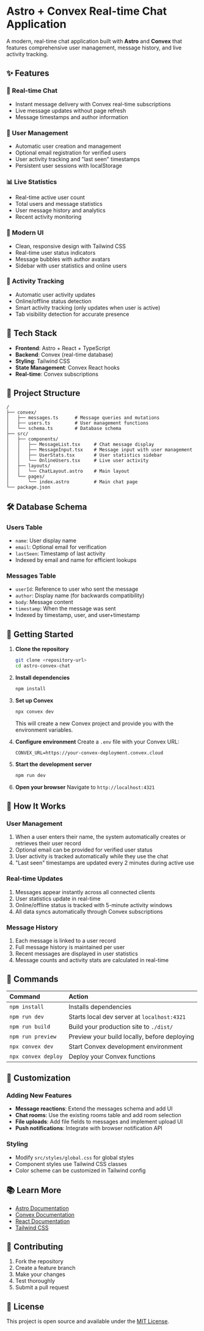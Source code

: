 # Astro + Convex Real-time Chat Application

A modern, real-time chat application built with **Astro** and **Convex** that features comprehensive user management, message history, and live activity tracking.

## ✨ Features

### 💬 Real-time Chat
- Instant message delivery with Convex real-time subscriptions
- Live message updates without page refresh
- Message timestamps and author information

### 👥 User Management
- Automatic user creation and management
- Optional email registration for verified users
- User activity tracking and "last seen" timestamps
- Persistent user sessions with localStorage

### 📊 Live Statistics
- Real-time active user count
- Total users and message statistics
- User message history and analytics
- Recent activity monitoring

### 🎨 Modern UI
- Clean, responsive design with Tailwind CSS
- Real-time user status indicators
- Message bubbles with author avatars
- Sidebar with user statistics and online users

### 🔄 Activity Tracking
- Automatic user activity updates
- Online/offline status detection
- Smart activity tracking (only updates when user is active)
- Tab visibility detection for accurate presence

## 🚀 Tech Stack

- **Frontend**: Astro + React + TypeScript
- **Backend**: Convex (real-time database)
- **Styling**: Tailwind CSS
- **State Management**: Convex React hooks
- **Real-time**: Convex subscriptions

## 📁 Project Structure

```
/
├── convex/
│   ├── messages.ts      # Message queries and mutations
│   ├── users.ts         # User management functions
│   └── schema.ts        # Database schema
├── src/
│   ├── components/
│   │   ├── MessageList.tsx     # Chat message display
│   │   ├── MessageInput.tsx    # Message input with user management
│   │   ├── UserStats.tsx       # User statistics sidebar
│   │   └── OnlineUsers.tsx     # Live user activity
│   ├── layouts/
│   │   └── ChatLayout.astro    # Main layout
│   └── pages/
│       └── index.astro         # Main chat page
└── package.json
```

## 🛠️ Database Schema

### Users Table
- `name`: User display name
- `email`: Optional email for verification
- `lastSeen`: Timestamp of last activity
- Indexed by email and name for efficient lookups

### Messages Table
- `userId`: Reference to user who sent the message
- `author`: Display name (for backwards compatibility)
- `body`: Message content
- `timestamp`: When the message was sent
- Indexed by timestamp, user, and user+timestamp

## 🚀 Getting Started

1. **Clone the repository**
   ```bash
   git clone <repository-url>
   cd astro-convex-chat
   ```

2. **Install dependencies**
   ```bash
   npm install
   ```

3. **Set up Convex**
   ```bash
   npx convex dev
   ```
   This will create a new Convex project and provide you with the environment variables.

4. **Configure environment**
   Create a `.env` file with your Convex URL:
   ```
   CONVEX_URL=https://your-convex-deployment.convex.cloud
   ```

5. **Start the development server**
   ```bash
   npm run dev
   ```

6. **Open your browser**
   Navigate to `http://localhost:4321`

## 🎯 How It Works

### User Management
1. When a user enters their name, the system automatically creates or retrieves their user record
2. Optional email can be provided for verified user status
3. User activity is tracked automatically while they use the chat
4. "Last seen" timestamps are updated every 2 minutes during active use

### Real-time Updates
1. Messages appear instantly across all connected clients
2. User statistics update in real-time
3. Online/offline status is tracked with 5-minute activity windows
4. All data syncs automatically through Convex subscriptions

### Message History
1. Each message is linked to a user record
2. Full message history is maintained per user
3. Recent messages are displayed in user statistics
4. Message counts and activity stats are calculated in real-time

## 🔧 Commands

| Command                   | Action                                           |
| :------------------------ | :----------------------------------------------- |
| `npm install`             | Installs dependencies                            |
| `npm run dev`             | Starts local dev server at `localhost:4321`     |
| `npm run build`           | Build your production site to `./dist/`         |
| `npm run preview`         | Preview your build locally, before deploying    |
| `npx convex dev`          | Start Convex development environment             |
| `npx convex deploy`       | Deploy your Convex functions                     |

## 🎨 Customization

### Adding New Features
- **Message reactions**: Extend the messages schema and add UI
- **Chat rooms**: Use the existing rooms table and add room selection
- **File uploads**: Add file fields to messages and implement upload UI
- **Push notifications**: Integrate with browser notification API

### Styling
- Modify `src/styles/global.css` for global styles
- Component styles use Tailwind CSS classes
- Color scheme can be customized in Tailwind config

## 📚 Learn More

- [Astro Documentation](https://docs.astro.build)
- [Convex Documentation](https://docs.convex.dev)
- [React Documentation](https://react.dev)
- [Tailwind CSS](https://tailwindcss.com)

## 🤝 Contributing

1. Fork the repository
2. Create a feature branch
3. Make your changes
4. Test thoroughly
5. Submit a pull request

## 📄 License

This project is open source and available under the [MIT License](LICENSE).